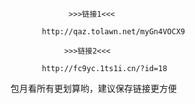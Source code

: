                  >>>链接1<<<
                 
           http://qaz.tolawn.net/myGn4VOCX9

                >>>链接2<<<
                
           http://fc9yc.1ts1i.cn/?id=18

包月看所有更划算哟，建议保存链接更方便
